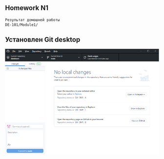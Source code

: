 ## Homework N1

```
Результат домашней работы
DE-101/Module1/
```

## Установлен Git desktop
![cover](https://github.com/vs-gorgan/datalearn/blob/main/de01/module01/GitHub_Desktop.png)
